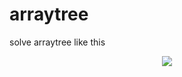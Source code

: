 # arraytree
solve arraytree like this

<p align="center">
  <img src="https://user-images.githubusercontent.com/75932477/139042981-855d6f19-4fd0-473a-af06-956d5a8c8c68.gif"/>
</p>
